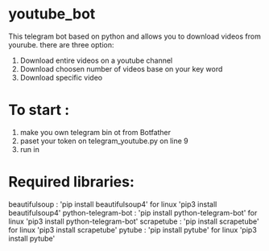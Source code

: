 # youtube_bot

This telegram bot based on python and allows you to download videos from yourube.
there are three option:
1. Download entire videos on a youtube channel
2. Download choosen number of videos base on your key word
3. Download specific video


# To start :
1. make you own telegram bin ot from Botfather
2. paset your token on telegram_youtube.py on line 9
3. run in

# Required libraries:
beautifulsoup : 'pip install beautifulsoup4' for linux 'pip3 install beautifulsoup4'
python-telegram-bot : 'pip install python-telegram-bot' for linux 'pip3 install python-telegram-bot'
scrapetube : 'pip install scrapetube' for linux 'pip3 install scrapetube'
pytube : 'pip install pytube' for linux 'pip3 install pytube'
